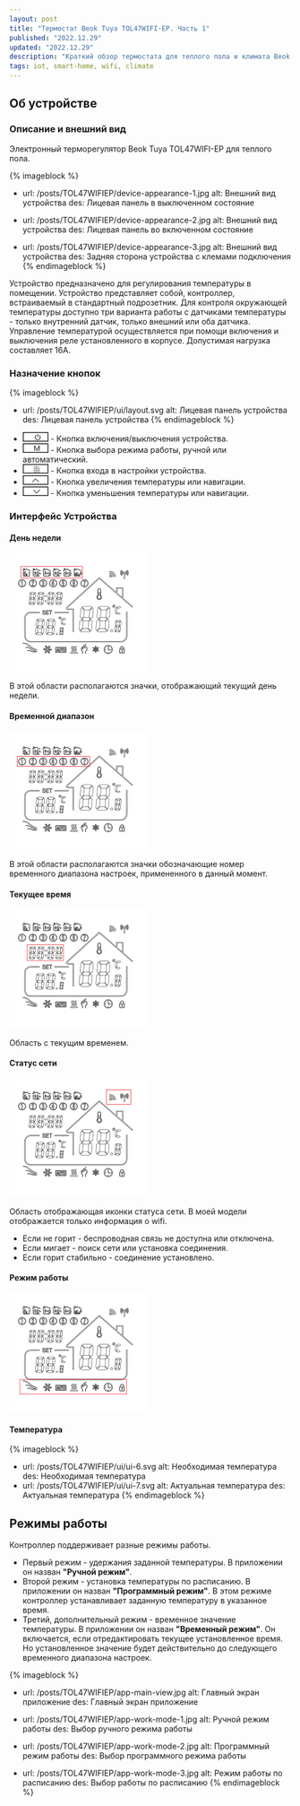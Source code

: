 ```yaml
---
layout: post
title: "Термостат Beok Tuya TOL47WIFI-EP. Часть 1"
published: "2022.12.29"
updated: "2022.12.29"
description: "Краткий обзор термостата для теплого пола и климата Beok Tuya с встроенным модулем Wi-Fi."
tags: iot, smart-home, wifi, climate
---
```



## Об устройстве

### Описание и внешний вид

Электронный терморегулятор Beok Tuya TOL47WIFI-EP для теплого пола.

{% imageblock %}
- url: /posts/TOL47WIFIEP/device-appearance-1.jpg
  alt: Внешний вид устройства
  des: Лицевая панель в выключенном состояние

- url: /posts/TOL47WIFIEP/device-appearance-2.jpg
  alt: Внешний вид устройства
  des: Лицевая панель во включенном состояние

- url: /posts/TOL47WIFIEP/device-appearance-3.jpg
  alt: Внешний вид устройства
  des: Задняя сторона устройства с клемами подключения
{% endimageblock %}

Устройство предназначено для регулирования температуры в помещении. Устройство представляет собой, контроллер, встраиваемый в стандартный подрозетник. 
Для контроля окружающей температуры доступно три варианта работы с датчиками температуры - только внутренний датчик, только внешний или оба датчика.
Управление температурой осуществляется при помощи включения и выключения реле установленного в корпусе. Допустимая нагрузка составляет 16А. 


### Назначение кнопок

{% imageblock %}
- url: /posts/TOL47WIFIEP/ui/layout.svg
  alt: Лицевая панель устройства
  des: Лицевая панель устройства
{% endimageblock %}


* <img class="image-in-list" src="/posts/TOL47WIFIEP/ui/button-1.svg"> - Кнопка включения/выключения устройства.
* <img class="image-in-list" src="/posts/TOL47WIFIEP/ui/button-2.svg"> - Кнопка выбора режима работы, ручной или автоматический.
* <img class="image-in-list" src="/posts/TOL47WIFIEP/ui/button-3.svg"> - Кнопка входа в настройки устройства.
* <img class="image-in-list" src="/posts/TOL47WIFIEP/ui/button-4.svg"> - Кнопка увеличения температуры или навигации.
* <img class="image-in-list" src="/posts/TOL47WIFIEP/ui/button-5.svg"> - Кнопка уменьшения температуры или навигации.


### Интерфейс Устройства 


#### День недели

<img class="image-center" src="/posts/TOL47WIFIEP/ui/ui-1.svg">

В этой области располагаются значки, отображающий текущий день недели.


#### Временной диапазон

<img class="image-center" src="/posts/TOL47WIFIEP/ui/ui-2.svg">

В этой области располагаются значки обозначающие номер временного диапазона настроек, примененного в данный момент.


#### Текущее время

<img class="image-center" src="/posts/TOL47WIFIEP/ui/ui-3.svg">

Область с текущим временем.

#### Статус сети

<img class="image-center" src="/posts/TOL47WIFIEP/ui/ui-4.svg">

Область отображающая иконки статуса сети. В моей модели отображается только информация о wifi. 
* Если не горит - беспроводная связь не доступна или отключена.
* Если мигает - поиск сети или установка соединения.
* Если горит стабильно - соединение установлено.


#### Режим работы

<img class="image-center" src="/posts/TOL47WIFIEP/ui/ui-5.svg">



#### Температура

{% imageblock %}
- url: /posts/TOL47WIFIEP/ui/ui-6.svg
  alt: Необходимая температура
  des: Необходимая температура
- url: /posts/TOL47WIFIEP/ui/ui-7.svg
  alt: Актуальная температура
  des: Актуальная температура
{% endimageblock %}


## Режимы работы

Контроллер поддерживает разные режимы работы.
* Первый режим - удержания заданной температуры. В приложении он назван **"Ручной режим"**.
* Второй режим - установка температуры по расписанию. В приложении он назван **"Программный режим"**. В этом режиме контроллер устанавливает заданную температуру в указанное время.
* Третий, дополнительный режим - временное значение температуры. В приложении он назван **"Временный режим"**. Он включается, если отредактировать текущее установленное время. Но установленное значение будет действительно до следующего временного диапазона настроек.

{% imageblock %}
- url: /posts/TOL47WIFIEP/app-main-view.jpg
  alt: Главный экран приложение
  des: Главный экран приложение

- url: /posts/TOL47WIFIEP/app-work-mode-1.jpg
  alt: Ручной режим работы
  des: Выбор ручного режима работы

- url: /posts/TOL47WIFIEP/app-work-mode-2.jpg
  alt: Программный режим работы
  des: Выбор программного режима работы

- url: /posts/TOL47WIFIEP/app-work-mode-3.jpg
  alt: Режим работы по расписанию
  des: Выбор работы по расписанию
{% endimageblock %}
